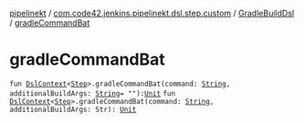 [pipelinekt](../../index.md) / [com.code42.jenkins.pipelinekt.dsl.step.custom](../index.md) / [GradleBuildDsl](index.md) / [gradleCommandBat](./gradle-command-bat.md)

# gradleCommandBat

`fun `[`DslContext`](../../com.code42.jenkins.pipelinekt.dsl/-dsl-context/index.md)`<`[`Step`](../../com.code42.jenkins.pipelinekt.core.step/-step/index.md)`>.gradleCommandBat(command: `[`String`](https://kotlinlang.org/api/latest/jvm/stdlib/kotlin/-string/index.html)`, additionalBuildArgs: `[`String`](https://kotlinlang.org/api/latest/jvm/stdlib/kotlin/-string/index.html)` = ""): `[`Unit`](https://kotlinlang.org/api/latest/jvm/stdlib/kotlin/-unit/index.html)
`fun `[`DslContext`](../../com.code42.jenkins.pipelinekt.dsl/-dsl-context/index.md)`<`[`Step`](../../com.code42.jenkins.pipelinekt.core.step/-step/index.md)`>.gradleCommandBat(command: `[`String`](https://kotlinlang.org/api/latest/jvm/stdlib/kotlin/-string/index.html)`, additionalBuildArgs: Str): `[`Unit`](https://kotlinlang.org/api/latest/jvm/stdlib/kotlin/-unit/index.html)